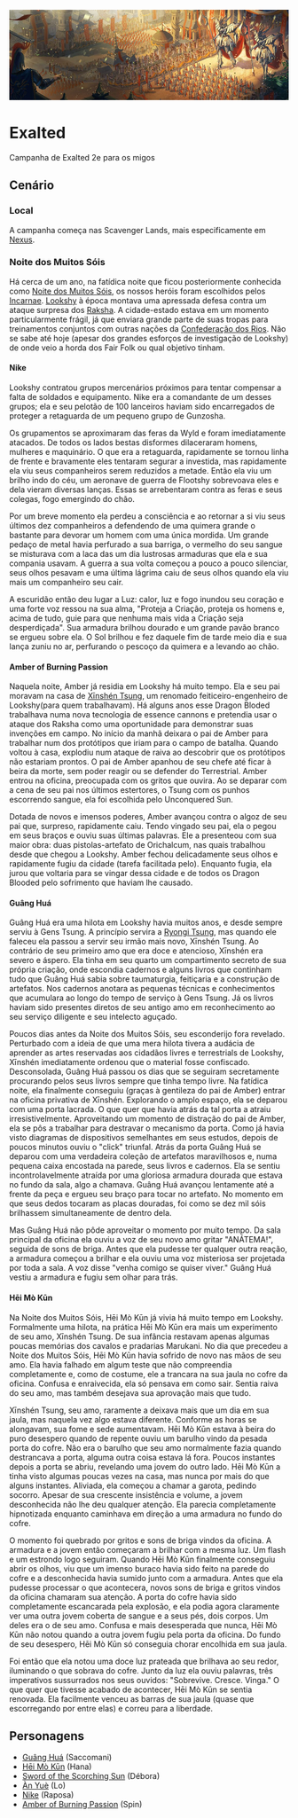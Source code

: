 ![Exalted](./assets/exalted_cover.png)

# Exalted
Campanha de Exalted 2e para os migos

## Cenário

### Local
A campanha começa nas Scavenger Lands, mais especificamente em [Nexus](./docs/locations/nexus.md).

### Noite dos Muitos Sóis
Há cerca de um ano, na fatídica noite que ficou posteriormente conhecida como [Noite dos Muitos Sóis](./docs/other/night_of_many_suns.md), os nossos heróis foram escolhidos pelos [Incarnae](). [Lookshy]() à época montava uma apressada defesa contra um ataque surpresa dos [Raksha](). A cidade-estado estava em um momento particularmente frágil, já que enviara grande parte de suas tropas para treinamentos conjuntos com outras nações da [Confederação dos Rios](). Não se sabe até hoje (apesar dos grandes esforços de investigação de Lookshy) de onde veio a horda dos Fair Folk ou qual objetivo tinham.

#### Nike
Lookshy contratou grupos mercenários próximos para tentar compensar a falta de soldados e equipamento. Nike era a comandante de um desses grupos; ela e seu pelotão de 100 lanceiros haviam sido encarregados de proteger a retaguarda de um pequeno grupo de Gunzosha.

Os grupamentos se aproximaram das feras da Wyld e foram imediatamente atacados. De todos os lados bestas disformes dilaceraram homens, mulheres e maquinário. O que era a retaguarda, rapidamente se tornou linha de frente e bravamente eles tentaram segurar a investida, mas rapidamente ela viu seus companheiros serem reduzidos a metade. Então ela viu um brilho indo do céu, um aeronave de guerra de Flootshy sobrevoava eles e dela vieram diversas lanças. Essas se arrebentaram contra as feras e seus colegas, fogo emergindo do chão.

Por um breve momento ela perdeu a consciência e ao retornar a si viu seus últimos dez companheiros a defendendo de uma quimera grande o bastante para devorar um homem com uma única mordida. Um grande pedaço de metal havia perfurado a sua barriga, o vermelho do seu sangue se misturava com a laca das um dia lustrosas armaduras que ela e sua compania usavam. A guerra a sua volta começou a pouco a pouco silenciar, seus olhos pesavam e uma última lágrima caiu de seus olhos quando ela viu mais um companheiro seu cair.

A escuridão então deu lugar a Luz: calor, luz e fogo inundou seu coração e uma forte voz ressou na sua alma, "Proteja a Criação, proteja os homens e, acima de tudo, guie para que nenhuma mais vida a Criação seja desperdiçada". Sua armadura brilhou dourado e um grande pavão branco se ergueu sobre ela. O Sol brilhou e fez daquele fim de tarde meio dia e sua lança zuniu no ar, perfurando o pescoço da quimera e a levando ao chão.

#### Amber of Burning Passion
Naquela noite, Amber já residia em Lookshy há muito tempo. Ela e seu pai moravam na casa de [Xīnshén Tsung](./docs/npcs/xinshen_tsung.md), um renomado feiticeiro-engenheiro de Lookshy(para quem trabalhavam). Há alguns anos esse Dragon Bloded trabalhava numa nova tecnologia de essence cannons e pretendia usar o ataque dos Raksha como uma oportunidade para demonstrar suas invenções em campo. No início da manhã deixara o pai de Amber para trabalhar num dos protótipos que iriam para o campo de batalha. Quando voltou à casa, explodiu num ataque de raiva ao descobrir que os protótipos não estariam prontos. O pai de Amber apanhou de seu chefe até ficar à beira da morte, sem poder reagir ou se defender do Terrestrial. Amber entrou na oficina, preocupada com os gritos que ouvira. Ao se deparar com a cena de seu pai nos últimos estertores, o Tsung com os punhos escorrendo sangue, ela foi escolhida pelo Unconquered Sun.

Dotada de novos e imensos poderes, Amber avançou contra o algoz de seu pai que, surpreso, rapidamente caiu. Tendo vingado seu pai, ela o pegou em seus braços e ouviu suas últimas palavras. Ele a presenteou com sua maior obra: duas pistolas-artefato de Orichalcum, nas quais trabalhou desde que chegou a Lookshy. Amber fechou delicadamente seus olhos e rapidamente fugiu da cidade (tarefa facilitada pelo). Enquanto fugia, ela jurou que voltaria para se vingar dessa cidade e de todos os Dragon Blooded pelo sofrimento que haviam lhe causado.

#### Guâng Huá
Guâng Huá era uma hilota em Lookshy havia muitos anos, e desde sempre serviu à Gens Tsung. A princípio servira a [Ryongi Tsung](./docs/npcs/ryongi_tsung.md), mas quando ele faleceu ela passou a servir seu irmão mais novo, Xīnshén Tsung. Ao contrário de seu primeiro amo que era doce e atencioso, Xīnshén era severo e áspero. Ela tinha em seu quarto um compartimento secreto de sua própria criação, onde escondia cadernos e alguns livros que continham tudo que Guâng Huá sabia sobre taumaturgia, feitiçaria e a construção de artefatos. Nos cadernos anotara as pequenas técnicas e conhecimentos que acumulara ao longo do tempo de serviço à Gens Tsung. Já os livros haviam sido presentes diretos de seu antigo amo em reconhecimento ao seu serviço diligente e seu intelecto aguçado.

Poucos dias antes da Noite dos Muitos Sóis, seu esconderijo fora revelado. Perturbado com a ideia de que uma mera hilota tivera a audácia de aprender as artes reservadas aos cidadãos livres e terrestrials de Lookshy, Xīnshén imediatamente ordenou que o material fosse confiscado. Desconsolada, Guâng Huá passou os dias que se seguiram secretamente procurando pelos seus livros sempre que tinha tempo livre. Na fatídica noite, ela finalmente conseguiu (graças à gentileza do pai de Amber) entrar na oficina privativa de Xīnshén. Explorando o amplo espaço, ela se deparou com uma porta lacrada. O que quer que havia atrás da tal porta a atraiu irresistivelmente. Aproveitando um momento de distração do pai de Amber, ela se pôs a trabalhar para destravar o mecanismo da porta. Como já havia visto diagramas de dispositivos semelhantes em seus estudos, depois de poucos minutos ouviu o "click" triunfal. Atrás da porta Guâng Huá se deparou com uma verdadeira coleção de artefatos maravilhosos e, numa pequena caixa encostada na parede, seus livros e cadernos. Ela se sentiu incontrolavelmente atraída por uma gloriosa armadura dourada que estava no fundo da sala, algo a chamava. Guâng Huá avançou lentamente até a frente da peça e ergueu seu braço para tocar no artefato. No momento em que seus dedos tocaram as placas douradas, foi como se dez mil sóis brilhassem simultaneamente de dentro dela.

Mas Guâng Huá não pôde aproveitar o momento por muito tempo. Da sala principal da oficina ela ouviu a voz de seu novo amo gritar "ANÁTEMA!", seguida de sons de briga. Antes que ela pudesse ter qualquer outra reação, a armadura começou a brilhar e ela ouviu uma voz misteriosa ser projetada por toda a sala. A voz disse "venha comigo se quiser viver." Guâng Huá vestiu a armadura e fugiu sem olhar para trás.

#### Hēi Mò Kūn
Na Noite dos Muitos Sóis, Hēi Mò Kūn já vivia há muito tempo em Lookshy. Formalmente uma hilota, na prática Hēi Mò Kūn era mais um experimento de seu amo, Xīnshén Tsung. De sua infância restavam apenas algumas poucas memórias dos cavalos e pradarias Marukani. No dia que precedeu a Noite dos Muitos Sóis, Hēi Mò Kūn havia sofrido de novo nas mãos de seu amo. Ela havia falhado em algum teste que não compreendia completamente e, como de costume, ele a trancara na sua jaula no cofre da oficina. Confusa e enraivecida, ela só pensava em como sair. Sentia raiva do seu amo, mas também desejava sua aprovação mais que tudo.

Xīnshén Tsung, seu amo, raramente a deixava mais que um dia em sua jaula, mas naquela vez algo estava diferente. Conforme as horas se alongavam, sua fome e sede aumentavam. Hēi Mò Kūn estava à beira do puro desespero quando de repente ouviu um barulho vindo da pesada porta do cofre. Não era o barulho que seu amo normalmente fazia quando destrancava a porta, alguma outra coisa estava lá fora. Poucos instantes depois a porta se abriu, revelando uma jovem do outro lado. Hēi Mò Kūn a tinha visto algumas poucas vezes na casa, mas nunca por mais do que alguns instantes. Aliviada, ela começou a chamar a garota, pedindo socorro. Apesar de sua crescente insistência e volume, a jovem desconhecida não lhe deu qualquer atenção. Ela parecia completamente hipnotizada enquanto caminhava em direção a uma armadura no fundo do cofre.

O momento foi quebrado por gritos e sons de briga vindos da oficina. A armadura e a jovem então começaram a brilhar com a mesma luz. Um flash e um estrondo logo seguiram. Quando Hēi Mò Kūn finalmente conseguiu abrir os olhos, viu que um imenso buraco havia sido feito na parede do cofre e a desconhecida havia sumido junto com a armadura. Antes que ela pudesse processar o que acontecera, novos sons de briga e gritos vindos da oficina chamaram sua atenção. A porta do cofre havia sido completamente escancarada pela explosão, e ela podia agora claramente ver uma outra jovem coberta de sangue e a seus pés, dois corpos. Um deles era o de seu amo. Confusa e mais desesperada que nunca, Hēi Mò Kūn não notou quando a outra jovem fugiu pela porta da oficina. Do fundo de seu desespero, Hēi Mò Kūn só conseguia chorar encolhida em sua jaula.

Foi então que ela notou uma doce luz prateada que brilhava ao seu redor, iluminando o que sobrava do cofre. Junto da luz ela ouviu palavras, três imperativos sussurrados nos seus ouvidos: "Sobrevive. Cresce. Vinga." O que quer que tivesse acabado de acontecer, Hēi Mò Kūn se sentia renovada. Ela facilmente venceu as barras de sua jaula (quase que escorregando por entre elas) e correu para a liberdade.

## Personagens
- [Guâng Huá](./docs/characters/guang_hua.md) (Saccomani)
- [Hēi Mò Kūn](./docs/characters/hei_mo_kun.md) (Hana)
- [Sword of the Scorching Sun](./docs/characters/sword_of_the_scorching_sun.md) (Débora)
- [Àn Yuè](./docs/characters/an_yue.md) (Lo)
- [Nike](./docs/characters/nike.md) (Raposa)
- [Amber of Burning Passion](./docs/characters/amber_of_burning_passion.md) (Spin)